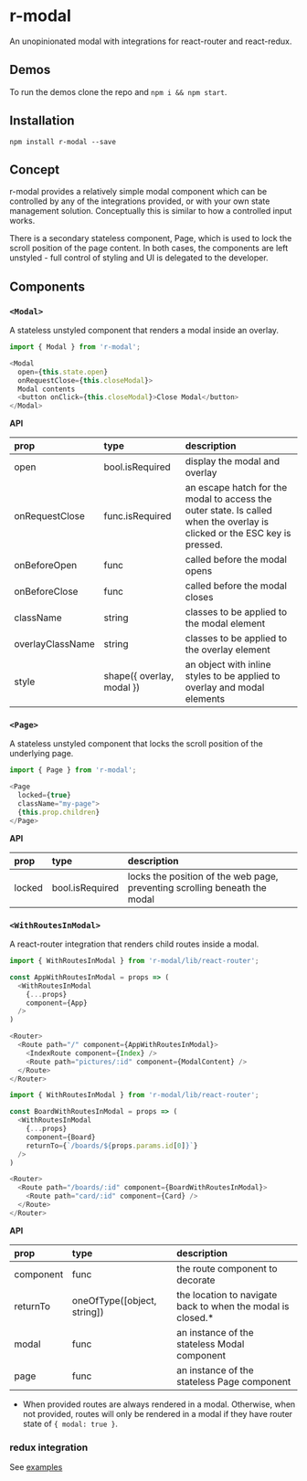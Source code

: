 # r-modal

An unopinionated modal with integrations for react-router and react-redux.

## Demos

To run the demos clone the repo and `npm i && npm start`.

## Installation

`npm install r-modal --save`

## Concept

r-modal provides a relatively simple modal component which can be controlled by any of the integrations provided, or with your own state management solution. Conceptually this is similar to how a controlled input works.

There is a secondary stateless component, Page, which is used to lock the scroll position of the page content. In both cases, the components are left unstyled - full control of styling and UI is delegated to the developer.

## Components

### `<Modal>`

A stateless unstyled component that renders a modal inside an overlay.

```js
import { Modal } from 'r-modal';

<Modal
  open={this.state.open}
  onRequestClose={this.closeModal}>
  Modal contents
  <button onClick={this.closeModal}>Close Modal</button>
</Modal>
```

**API**

prop|type|description
:---|:---|:---
open | bool.isRequired | display the modal and overlay
onRequestClose | func.isRequired | an escape hatch for the modal to access the outer state. Is called when the overlay is clicked or the ESC key is pressed.
onBeforeOpen | func | called before the modal opens
onBeforeClose | func | called before the modal closes
className | string | classes to be applied to the modal element
overlayClassName | string | classes to be applied to the overlay element
style | shape({ overlay, modal }) | an object with inline styles to be applied to overlay and modal elements

### `<Page>`

A stateless unstyled component that locks the scroll position of the underlying page.

```js
import { Page } from 'r-modal';

<Page
  locked={true}
  className="my-page">
  {this.prop.children}
</Page>
```

**API**

prop|type|description
:---|:---|:---
locked | bool.isRequired | locks the position of the web page, preventing scrolling beneath the modal

### `<WithRoutesInModal>`

A react-router integration that renders child routes inside a modal.

```js
import { WithRoutesInModal } from 'r-modal/lib/react-router';

const AppWithRoutesInModal = props => (
  <WithRoutesInModal
    {...props}
    component={App}
  />
)

<Router>
  <Route path="/" component={AppWithRoutesInModal}>
    <IndexRoute component={Index} />
    <Route path="pictures/:id" component={ModalContent} />
  </Route>
</Router>
```

```js
import { WithRoutesInModal } from 'r-modal/lib/react-router';

const BoardWithRoutesInModal = props => (
  <WithRoutesInModal
    {...props}
    component={Board}
    returnTo={`/boards/${props.params.id[0]}`}
  />
)

<Router>
  <Route path="/boards/:id" component={BoardWithRoutesInModal}>
    <Route path="card/:id" component={Card} />
  </Route>
</Router>
```

**API**

prop|type|description
:---|:---|:---
component | func | the route component to decorate
returnTo | oneOfType([object, string]) | the location to navigate back to when the modal is closed.*
modal | func | an instance of the stateless Modal component
page | func | an instance of the stateless Page component

* When provided routes are always rendered in a modal. Otherwise, when not provided, routes will only be rendered in a modal if they have router state of `{ modal: true }`.

### redux integration

See [examples](/examples/components/ReduxStateModal/ReduxStateModal.js)
